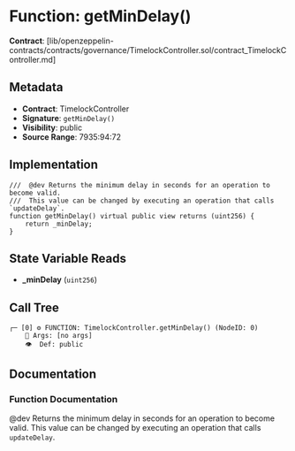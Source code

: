 # Function: getMinDelay()

**Contract**: [lib/openzeppelin-contracts/contracts/governance/TimelockController.sol/contract_TimelockController.md]

## Metadata

- **Contract**: TimelockController
- **Signature**: `getMinDelay()`
- **Visibility**: public
- **Source Range**: 7935:94:72

## Implementation

```solidity
///  @dev Returns the minimum delay in seconds for an operation to become valid.
///  This value can be changed by executing an operation that calls `updateDelay`.
function getMinDelay() virtual public view returns (uint256) {
    return _minDelay;
}
```

## State Variable Reads

- **_minDelay** (`uint256`)

## Call Tree

```
┌─ [0] ⚙️ FUNCTION: TimelockController.getMinDelay() (NodeID: 0)
    💬 Args: [no args]
    👁️  Def: public
```

## Documentation

### Function Documentation

 @dev Returns the minimum delay in seconds for an operation to become valid.
 This value can be changed by executing an operation that calls `updateDelay`.
